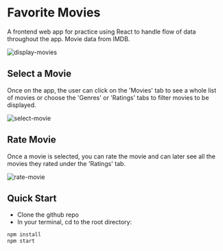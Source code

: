 # Favorite Movies
A frontend web app for practice using React to handle flow of data throughout the app. Movie data from IMDB.  
  
![display-movies](public/moviesFlow1.gif) 
  
## Select a Movie
Once on the app, the user can click on the 'Movies' tab to see a whole list of movies or choose the 'Genres' or 'Ratings' tabs to filter movies to be displayed.  
  
![select-movie](public/moviesFlow2.gif) 
  
## Rate Movie
Once a movie is selected, you can rate the movie and can later see all the movies they rated under the 'Ratings' tab.  
  
![rate-movie](public/moviesFlow3.gif) 
  
## Quick Start
* Clone the github repo
* In your terminal, cd to the root directory:  
```Javascript
npm install  
npm start
```
